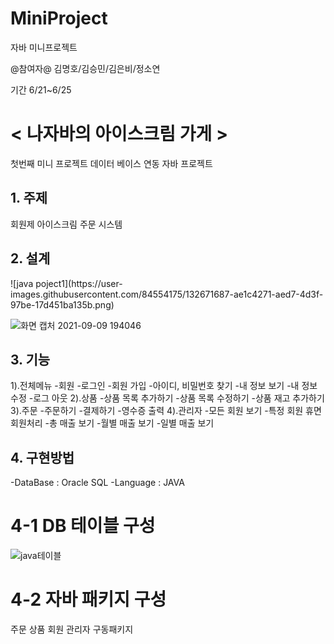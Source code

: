 # MiniProject
자바 미니프로젝트

@참여자@
김명호/김승민/김은비/정소연

기간 6/21~6/25

# < 나자바의 아이스크림 가게 >
첫번째 미니 프로젝트
데이터 베이스 연동 자바 프로젝트

  
<h2>1. 주제</h2>
회원제 아이스크림 주문 시스템  

<h2>2. 설계</h2>
![java poject1](https://user-images.githubusercontent.com/84554175/132671687-ae1c4271-aed7-4d3f-97be-17d451ba135b.png)


![화면 캡처 2021-09-09 194046](https://user-images.githubusercontent.com/84554175/132671817-ff025f56-8026-40d0-9062-408658421105.png)

<h2>3. 기능</h2>
1).전체메뉴
 -회원
 -로그인
 -회원 가입
 -아이디, 비밀번호 찾기
 -내 정보 보기
 -내 정보 수정
 -로그 아웃
2).상품
 -상품 목록 추가하기
 -상품 목록 수정하기
 -상품 재고 추가하기
3).주문
 -주문하기
 -결제하기
 -영수증 출력
4).관리자
 -모든 회원 보기
 -특정 회원 휴면회원처리
 -총 매출 보기
 -월별 매출 보기
 -일별 매출 보기

<h2>4. 구현방법</h2>
 -DataBase : Oracle SQL
 -Language : JAVA
 
# 4-1 DB 테이블 구성
![java테이블](https://user-images.githubusercontent.com/84554175/132672288-f6167d16-716e-4cc6-a559-1583dc5477c2.png)
# 4-2 자바 패키지 구성
주문
상품
회원
관리자
구동패키지
